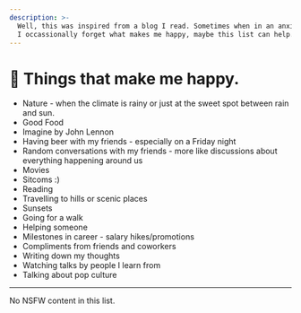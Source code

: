 ```yaml
---
description: >-
  Well, this was inspired from a blog I read. Sometimes when in an anxious bout,
  I occassionally forget what makes me happy, maybe this list can help.
---
```


# 🌄 Things that make me happy.

* Nature - when the climate is rainy or just at the sweet spot between rain and sun.
* Good Food&#x20;
* Imagine by John Lennon&#x20;
* Having beer with my friends - especially on a Friday night&#x20;
* Random conversations with my friends - more like discussions about everything happening around us&#x20;
* Movies&#x20;
* Sitcoms :)&#x20;
* Reading&#x20;
* Travelling to hills or scenic places&#x20;
* Sunsets&#x20;
* Going for a walk&#x20;
* Helping someone&#x20;
* Milestones in career - salary hikes/promotions&#x20;
* Compliments from friends and coworkers
* Writing down my thoughts&#x20;
* Watching talks by people I learn from&#x20;
* Talking about pop culture

***

No NSFW content in this list.&#x20;
